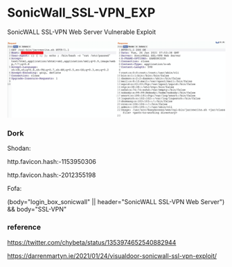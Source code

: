 # SonicWall_SSL-VPN_EXP
SonicWALL SSL-VPN Web Server Vulnerable Exploit

![burp](./img/burp.png)

### Dork

Shodan:

http.favicon.hash:-1153950306

http.favicon.hash:-2012355198

Fofa:

(body="login_box_sonicwall" || header="SonicWALL SSL-VPN Web Server") && body="SSL-VPN"

### reference

https://twitter.com/chybeta/status/1353974652540882944

https://darrenmartyn.ie/2021/01/24/visualdoor-sonicwall-ssl-vpn-exploit/



